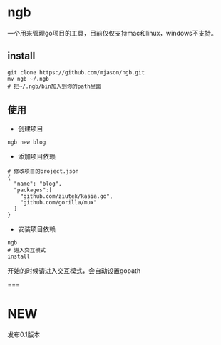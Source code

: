 # ngb

一个用来管理go项目的工具，目前仅仅支持mac和linux，windows不支持。

## install

```
git clone https://github.com/mjason/ngb.git
mv ngb ~/.ngb
# 把~/.ngb/bin加入到你的path里面
```

## 使用

- 创建项目

```
ngb new blog
```

- 添加项目依赖

```
# 修改项目的project.json
{
  "name": "blog",
  "packages":[
    "github.com/ziutek/kasia.go",
    "github.com/gorilla/mux"
  ]
}
```

- 安装项目依赖
```
ngb
# 进入交互模式
install
```

开始的时候请进入交互模式，会自动设置gopath

===

# NEW

发布0.1版本
